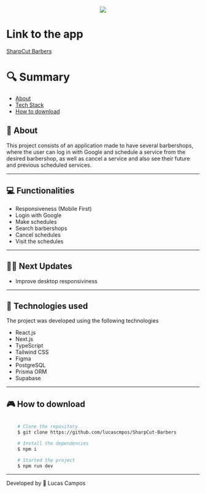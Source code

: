 <h1 align="center">
    <img src="https://ik.imagekit.io/4qca61gsh/sharpcut.png?updatedAt=1714928214862">
    
   
</h1>

# Link to the app

[SharpCut Barbers](https://sharpcut-barbers.vercel.app/)

# 🔍 Summary

- [About](#-sobre)
- [Tech Stack](#-tecnologias-utilizadas)
- [How to download](#-como-baixar-o-projeto)

## 📗 About

This project consists of an application made to have several barbershops, where the user can log in with Google and schedule a service from the desired barbershop, as well as cancel a service and also see their future and previous scheduled services.

---

## 💻 Functionalities

- Responsiveness (Mobile First)
- Login with Google
- Make schedules
- Search barbershops
- Cancel schedules
- Visit the schedules

---

## 👨‍🚀 Next Updates

- Improve desktop responsiviness

---

## 🚀 Technologies used

The project was developed using the following technologies

- React.js
- Next.js
- TypeScript
- Tailwind CSS
- Figma
- PostgreSQL
- Prisma ORM
- Supabase

---

## 🎮 How to download

```bash

    # Clone the repository
    $ git clone https://github.com/lucascmpos/SharpCut-Barbers

    # Install the dependencies
    $ npm i

    # Started the project
    $ npm run dev
```

---

Developed by 🐉 Lucas Campos
